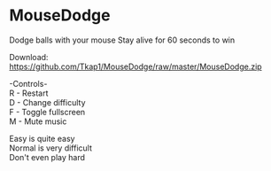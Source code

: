 # MouseDodge
Dodge balls with your mouse
Stay alive for 60 seconds to win

Download: https://github.com/Tkap1/MouseDodge/raw/master/MouseDodge.zip

-Controls-  
R - Restart  
D - Change difficulty  
F - Toggle fullscreen  
M - Mute music  

Easy is quite easy  
Normal is very difficult  
Don't even play hard  



